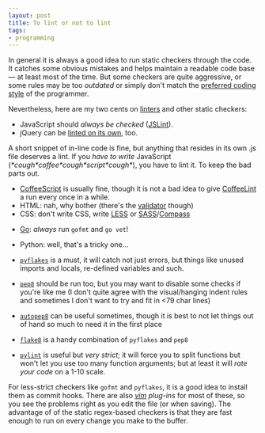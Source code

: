 ```yaml
---
layout: post
title: To lint or not to lint
tags:
- programming
---
```


In general it is always a good idea to run static checkers through the code. It
catches some obvious mistakes and helps maintain a readable code base — at
least most of the time. But some checkers are quite aggressive, or some rules
may be too *outdated* or simply don't match the [preferred coding style][1] of
the programmer.

[1]: /2013/07/17/coding-style/

Nevertheless, here are my two cents on [linters][2] and other static checkers:

[2]: http://en.wikipedia.org/wiki/Lint_(software)

* JavaScript should *always be checked* ([JSLint][3]).
* jQuery can be [linted on its own][4], too.

[3]: http://www.jslint.com/
[4]: http://james.padolsey.com/javascript/jquery-lint/

A short snippet of in-line code is fine, but anything that resides in its own
.js file deserves a lint. If you *have to write* JavaScript
(*\*cough\**coffee*\*cough\**script*\*cough\**), you have to lint it. To keep
the bad parts out.

* [CoffeeScript][9] is usually fine, though it is not a bad idea to give
  [CoffeeLint][5] a run every once in a while.
* HTML: nah, why bother (there's the [validator][6] though)
* CSS: don't write CSS, write [LESS][10] or [SASS][11]/[Compass][12]

[5]: http://www.coffeelint.org/
[6]: http://validator.w3.org/
[9]: http://coffeescript.org/
[10]: http://lesscss.org/
[11]: http://sass-lang.com/
[12]: http://compass-style.org/

* [Go][7]: *always* run `gofmt` and `go vet`!

[7]: http://golang.org/

* Python: well, that's a tricky one…

* [`pyflakes`][8] is a must, it will catch not just errors, but things like
  unused imports and locals, re-defined variables and such.
* [`pep8`][13] should be run too, but you may want to disable some checks if
  you're like me (I don't quite agree with the visual/hanging indent rules and
  sometimes I don't want to try and fit in &lt;79 char lines)
* [`autopep8`][14] can be useful sometimes, though it is best to not let things
  out of hand so much to need it in the first place
* [`flake8`][15] is a handy combination of `pyflakes` and `pep8`
* [`pylint`][16] is useful but *very strict*; it will force you to split
  functions but won't let you use too many function arguments; but at least it
  will *rate your code* on a 1-10 scale.


[8]: https://pypi.python.org/pypi/pyflakes
[13]: https://pypi.python.org/pypi/pep8
[14]: https://pypi.python.org/pypi/autopep8
[15]: https://pypi.python.org/pypi/flake8
[16]: https://pypi.python.org/pypi/pylint

For less-strict checkers like `gofmt` and `pyflakes`, it is a good idea to
install them as commit hooks. There are also *[vim][17] plug-ins* for most of
these, so you see the problems right as you edit the file (or when saving). The
advantage of of the static regex-based checkers is that they are fast enough to
run on every change you make to the buffer.

[17]: http://www.vim.org/
